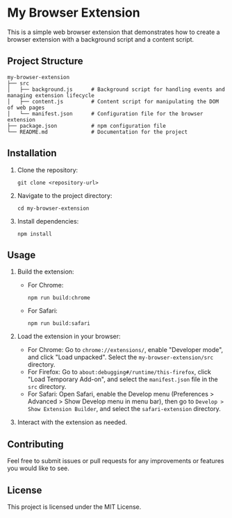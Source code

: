 # My Browser Extension

This is a simple web browser extension that demonstrates how to create a browser extension with a background script and a content script.

## Project Structure

```
my-browser-extension
├── src
│   ├── background.js      # Background script for handling events and managing extension lifecycle
│   ├── content.js         # Content script for manipulating the DOM of web pages
│   └── manifest.json      # Configuration file for the browser extension
├── package.json           # npm configuration file
└── README.md              # Documentation for the project
```

## Installation

1. Clone the repository:
   ```
   git clone <repository-url>
   ```
2. Navigate to the project directory:
   ```
   cd my-browser-extension
   ```
3. Install dependencies:
   ```
   npm install
   ```

## Usage

1. Build the extension:
   - For Chrome:
     ```
     npm run build:chrome
     ```
   - For Safari:
     ```
     npm run build:safari
     ```

2. Load the extension in your browser:
   - For Chrome: Go to `chrome://extensions/`, enable "Developer mode", and click "Load unpacked". Select the `my-browser-extension/src` directory.
   - For Firefox: Go to `about:debugging#/runtime/this-firefox`, click "Load Temporary Add-on", and select the `manifest.json` file in the `src` directory.
   - For Safari: Open Safari, enable the Develop menu (Preferences > Advanced > Show Develop menu in menu bar), then go to `Develop > Show Extension Builder`, and select the `safari-extension` directory.

3. Interact with the extension as needed.

## Contributing

Feel free to submit issues or pull requests for any improvements or features you would like to see.

## License

This project is licensed under the MIT License.
